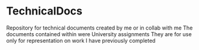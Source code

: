 # TechnicalDocs
Repository for technical documents created by me or in collab with me
The documents contained within were University assignments
They are for use only for representation on work I have previously completed
